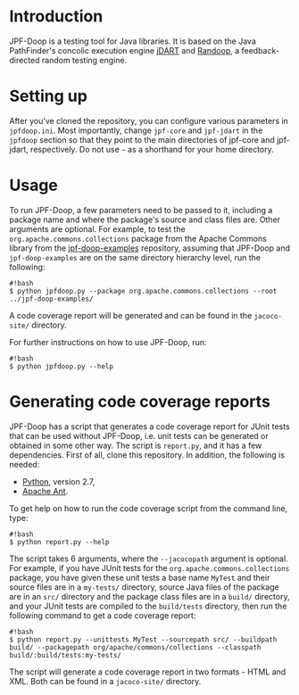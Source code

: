 # Introduction

JPF-Doop is a testing tool for Java libraries. It is based on the Java
PathFinder's concolic execution engine [jDART][0] and [Randoop][1], a
feedback-directed random testing engine.

# Setting up

After you've cloned the repository, you can configure various
parameters in `jpfdoop.ini`. Most importantly, change `jpf-core` and
`jpf-jdart` in the `jpfdoop` section so that they point to the main
directories of jpf-core and jpf-jdart, respectively. Do not use `~` as
a shorthand for your home directory.

# Usage

To run JPF-Doop, a few parameters need to be passed to it, including a
package name and where the package's source and class files are. Other
arguments are optional. For example, to test the
`org.apache.commons.collections` package from the Apache Commons
library from the [jpf-doop-examples][2] repository, assuming that
JPF-Doop and `jpf-doop-examples` are on the same directory hierarchy
level, run the following:

```
#!bash
$ python jpfdoop.py --package org.apache.commons.collections --root ../jpf-doop-examples/
```

A code coverage report will be generated and can be found in the
`jacoco-site/` directory.

For further instructions on how to use JPF-Doop, run:

```
#!bash
$ python jpfdoop.py --help
```

# Generating code coverage reports

JPF-Doop has a script that generates a code coverage report for JUnit
tests that can be used without JPF-Doop, i.e. unit tests can be
generated or obtained in some other way. The script is `report.py`,
and it has a few dependencies. First of all, clone this repository. In
addition, the following is needed:

- [Python][2], version 2.7,
- [Apache Ant][3].

To get help on how to run the code coverage script from the command
line, type:

```
#!bash
$ python report.py --help
```

The script takes 6 arguments, where the `--jacocopath` argument is
optional. For example, if you have JUnit tests for the
`org.apache.commons.collections` package, you have given these unit
tests a base name `MyTest` and their source files are in a `my-tests/`
directory, source Java files of the package are in an `src/` directory
and the package class files are in a `build/` directory, and your
JUnit tests are compiled to the `build/tests` directory, then run the
following command to get a code coverage report:

```
#!bash
$ python report.py --unittests MyTest --sourcepath src/ --buildpath build/ --packagepath org/apache/commons/collections --classpath build/:build/tests:my-tests/
```

The script will generate a code coverage report in two formats - HTML
and XML. Both can be found in a `jacoco-site/` directory.

[0]: https://bitbucket.org/psycopaths/jpf-jdart
[1]: https://bitbucket.org/psycopaths/randoop
[2]: https://bitbucket.org/psycopaths/jpf-doop-examples
[3]: http://python.org
[4]: https://ant.apache.org/
